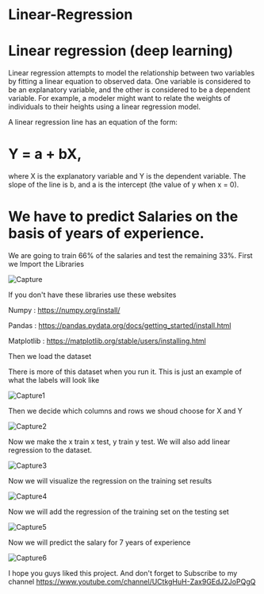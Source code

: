 # Linear-Regression

# Linear regression (deep learning)

Linear regression attempts to model the relationship between two variables by fitting a linear equation to observed data. One variable is considered to be an explanatory variable, and the other is considered to be a dependent variable. For example, a modeler might want to relate the weights of individuals to their heights using a linear regression model.

A linear regression line has an equation of the form:
# Y = a + bX,
where X is the explanatory variable and Y is the dependent variable. 
The slope of the line is b, and a is the intercept (the value of y when x = 0).

# We have to predict Salaries on the basis of years of experience.

We are going to train 66% of the salaries and test the remaining 33%.
First we Import the Libraries

![Capture](https://user-images.githubusercontent.com/82705966/128063810-9fd67492-ce64-4e56-ab66-cbab1c15f304.PNG)

If you don't have these libraries use these websites

Numpy : https://numpy.org/install/

Pandas : https://pandas.pydata.org/docs/getting_started/install.html

Matplotlib : https://matplotlib.org/stable/users/installing.html

Then we load the dataset

There is more of this dataset when you run it. This is just an example of what the labels will look like

![Capture1](https://user-images.githubusercontent.com/82705966/128064146-f1b76caf-3f4e-416d-b516-024981a83340.PNG)

Then we decide which columns and rows we shoud choose for X and Y

![Capture2](https://user-images.githubusercontent.com/82705966/128064716-a991ff90-4d82-46a5-86ef-596655338a4c.PNG)

Now we make the x train x test, y train y test. We will also add linear regression to the dataset.

![Capture3](https://user-images.githubusercontent.com/82705966/128065595-b25de805-fef3-4cea-bcd3-4f2690587f08.PNG)

Now we will visualize the regression on the training set results

![Capture4](https://user-images.githubusercontent.com/82705966/128066017-3f838a5e-e196-42a1-8e17-730b90659dd0.PNG)

Now we will add the regression of the training set on the testing set

![Capture5](https://user-images.githubusercontent.com/82705966/128066486-5455b67a-9101-49a0-8bae-6c92c4691db9.PNG)

Now we will predict the salary for 7 years of experience

![Capture6](https://user-images.githubusercontent.com/82705966/128066805-30335d46-e480-4fc6-ba18-bd2545ed5304.PNG)


I hope you guys liked this project.
And don't forget to Subscribe to my channel https://www.youtube.com/channel/UCtkgHuH-Zax9GEdJ2JoPQgQ




